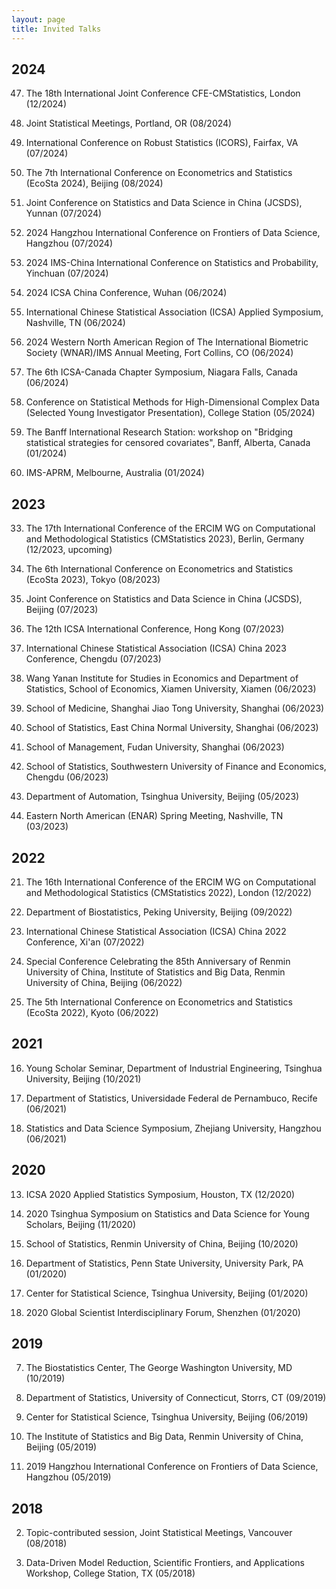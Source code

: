```yaml
---
layout: page
title: Invited Talks
---
```


## 2024 ##

47. The 18th International Joint Conference CFE-CMStatistics, London (12/2024)

46. Joint Statistical Meetings, Portland, OR (08/2024)
    
45. International Conference on Robust Statistics (ICORS), Fairfax, VA (07/2024)
    
44. The 7th International Conference on Econometrics and Statistics (EcoSta 2024), Beijing (08/2024)
    
43. Joint Conference on Statistics and Data Science in China (JCSDS), Yunnan (07/2024)
    
42. 2024 Hangzhou International Conference on Frontiers of Data Science, Hangzhou (07/2024)
    
41. 2024 IMS-China International Conference on Statistics and Probability, Yinchuan (07/2024)
    
40. 2024 ICSA China Conference, Wuhan (06/2024)
    
39. International Chinese Statistical Association (ICSA) Applied Symposium, Nashville, TN (06/2024)

38. 2024 Western North American Region of The International Biometric Society (WNAR)/IMS Annual Meeting, Fort Collins, CO (06/2024)
    
37. The 6th ICSA-Canada Chapter Symposium, Niagara Falls, Canada (06/2024)
    
36. Conference on Statistical Methods for High-Dimensional Complex Data (Selected Young Investigator Presentation), College Station (05/2024)
    
35. The Banff International Research Station: workshop on "Bridging statistical strategies for censored covariates", Banff, Alberta, Canada (01/2024)
    
34. IMS-APRM, Melbourne, Australia (01/2024)
    
## 2023 ##

33. The 17th International Conference of the ERCIM WG on Computational and Methodological Statistics (CMStatistics 2023), Berlin, Germany (12/2023, upcoming)

32. The 6th International Conference on Econometrics and Statistics (EcoSta 2023), Tokyo (08/2023)

31. Joint Conference on Statistics and Data Science in China (JCSDS), Beijing (07/2023) 

30. The 12th ICSA International Conference, Hong Kong (07/2023)

29. International Chinese Statistical Association (ICSA) China 2023 Conference, Chengdu (07/2023)

28. Wang Yanan Institute for Studies in Economics and Department of Statistics, School of Economics, Xiamen University, Xiamen (06/2023)

27. School of Medicine, Shanghai Jiao Tong University, Shanghai (06/2023)

26. School of Statistics, East China Normal University, Shanghai (06/2023)

25. School of Management, Fudan University, Shanghai (06/2023)

24. School of Statistics, Southwestern University of Finance and Economics, Chengdu (06/2023)

23. Department of Automation, Tsinghua University, Beijing  (05/2023)

22. Eastern North American (ENAR) Spring Meeting,  Nashville, TN (03/2023)

## 2022 ##

21. The 16th International Conference of the ERCIM WG on Computational and Methodological Statistics (CMStatistics 2022), London (12/2022)

20. Department of Biostatistics, Peking University, Beijing (09/2022)

19. International Chinese Statistical Association (ICSA) China 2022 Conference, Xi'an (07/2022)

18. Special Conference Celebrating the 85th Anniversary of Renmin University of China, Institute of Statistics and Big Data, Renmin University of China, Beijing (06/2022)

17. The 5th International Conference on Econometrics and Statistics (EcoSta 2022), Kyoto (06/2022)

## 2021 ##

16. Young Scholar Seminar, Department of Industrial Engineering, Tsinghua University, Beijing (10/2021)

15. Department of Statistics, Universidade Federal de Pernambuco, Recife (06/2021)

14. Statistics and Data Science Symposium, Zhejiang University, Hangzhou (06/2021)

## 2020 ##

13. ICSA 2020 Applied Statistics Symposium, Houston, TX (12/2020)

12. 2020 Tsinghua Symposium on Statistics and Data Science for Young Scholars, Beijing (11/2020)

11. School of Statistics, Renmin University of China, Beijing (10/2020)

10. Department of Statistics, Penn State University, University Park, PA (01/2020)

9. Center for Statistical Science, Tsinghua University, Beijing (01/2020)

8. 2020 Global Scientist Interdisciplinary Forum, Shenzhen (01/2020)

## 2019 ##

7. The Biostatistics Center, The George Washington University, MD (10/2019)

6. Department of Statistics, University of Connecticut, Storrs, CT (09/2019)

5. Center for Statistical Science, Tsinghua University, Beijing (06/2019)

4. The Institute of Statistics and Big Data, Renmin University of China, Beijing (05/2019)

3. 2019 Hangzhou International Conference on Frontiers of Data Science, Hangzhou (05/2019)

## 2018 ##

2. Topic-contributed session, Joint Statistical Meetings, Vancouver (08/2018)

1. Data-Driven Model Reduction, Scientific Frontiers, and Applications Workshop, College Station, TX (05/2018)

